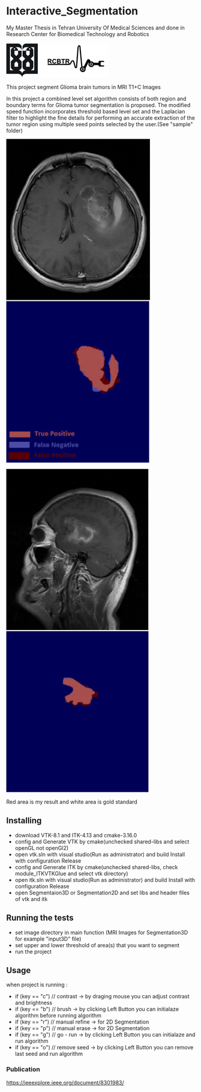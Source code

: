 # Interactive_Segmentation

My Master Thesis in Tehran University Of Medical Sciences
and done in Research Center for Biomedical Technology and Robotics

![first test](sample/tums.png)   ![first test](sample/rcbtr.png)

This project segment Glioma brain tumors in MRI T1+C Images

In this project a combined level set algorithm consists of both region and boundary terms for Glioma tumor segmentation is proposed. The modified speed function incorporates threshold based level set and the Laplacian filter to highlight the fine details for performing an accurate extraction of the tumor region using multiple seed points selected by the user.(See "sample" folder)

![first test](sample/mri1.png)   ![first test](sample/result1.png)

![second test](sample/mri2.png)   ![second test](sample/result2.png)

Red area is my result and white area is gold standard


## Installing

- download VTK-8.1 and ITK-4.13 and cmake-3.16.0
- config and Generate VTK by cmake(unchecked shared-libs and select openGL not openGl2) 
- open vtk.sln with visual studio(Run as administrator) and build Install with configuration Release 
- config and Generate ITK by cmake(unchecked shared-libs, check module_ITKVTKGlue and select vtk directory) 
- open itk.sln with visual studio(Run as administrator) and build Install with configuration Release 
- open Segmentaion3D or Segmentation2D and set libs and header files of vtk and itk

## Running the tests

- set image directory in main function (MRI Images for Segmentation3D for example "input3D" file)
- set upper and lower threshold of area(s) that you want to segment
- run the project

## Usage

when project is running :
- if (key == "c") // contrast -> by draging mouse you can adjust contrast and brightness
- if (key == "b") // brush -> by clicking Left Button you can initialaze algorithm before running algorithm
- if (key == "r") // manual refine -> for 2D Segmentation
- if (key == "p") // manual erase -> for 2D Segmentation
- if (key == "g") // go - run -> by clicking Left Button you can initialaze and run algorithm
- if (key == "o") // remove seed -> by clicking Left Button you can remove last seed and run algorithm

### Publication

https://ieeexplore.ieee.org/document/8301983/
